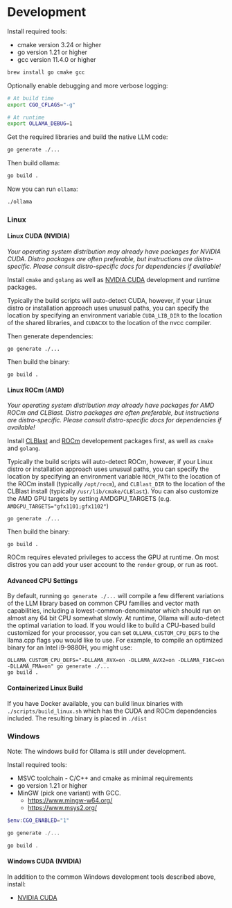 # Development

Install required tools:

- cmake version 3.24 or higher
- go version 1.21 or higher
- gcc version 11.4.0 or higher

```bash
brew install go cmake gcc
```

Optionally enable debugging and more verbose logging:

```bash
# At build time
export CGO_CFLAGS="-g"

# At runtime
export OLLAMA_DEBUG=1
```

Get the required libraries and build the native LLM code:

```bash
go generate ./...
```

Then build ollama:

```bash
go build .
```

Now you can run `ollama`:

```bash
./ollama
```

### Linux

#### Linux CUDA (NVIDIA)

*Your operating system distribution may already have packages for NVIDIA CUDA. Distro packages are often preferable, but instructions are distro-specific. Please consult distro-specific docs for dependencies if available!*

Install `cmake` and `golang` as well as [NVIDIA CUDA](https://developer.nvidia.com/cuda-downloads)
development and runtime packages. 

Typically the build scripts will auto-detect CUDA, however, if your Linux distro
or installation approach uses unusual paths, you can specify the location by
specifying an environment variable `CUDA_LIB_DIR` to the location of the shared
libraries, and `CUDACXX` to the location of the nvcc compiler.

Then generate dependencies:

```
go generate ./...
```

Then build the binary:

```
go build .
```

#### Linux ROCm (AMD)

*Your operating system distribution may already have packages for AMD ROCm and CLBlast. Distro packages are often preferable, but instructions are distro-specific. Please consult distro-specific docs for dependencies if available!*

Install [CLBlast](https://github.com/CNugteren/CLBlast/blob/master/doc/installation.md) and [ROCm](https://rocm.docs.amd.com/en/latest/deploy/linux/quick_start.html) developement packages first, as well as `cmake` and `golang`.

Typically the build scripts will auto-detect ROCm, however, if your Linux distro
or installation approach uses unusual paths, you can specify the location by
specifying an environment variable `ROCM_PATH` to the location of the ROCm
install (typically `/opt/rocm`), and `CLBlast_DIR` to the location of the
CLBlast install (typically `/usr/lib/cmake/CLBlast`).  You can also customize
the AMD GPU targets by setting AMDGPU_TARGETS (e.g. `AMDGPU_TARGETS="gfx1101;gfx1102"`)

```
go generate ./...
```

Then build the binary:

```
go build .
```

ROCm requires elevated privileges to access the GPU at runtime.  On most distros you can add your user account to the `render` group, or run as root.

#### Advanced CPU Settings

By default, running `go generate ./...` will compile a few different variations
of the LLM library based on common CPU families and vector math capabilities,
including a lowest-common-denominator which should run on almost any 64 bit CPU
somewhat slowly.  At runtime, Ollama will auto-detect the optimal variation to
load.  If you would like to build a CPU-based build customized for your
processor, you can set `OLLAMA_CUSTOM_CPU_DEFS` to the llama.cpp flags you would
like to use.  For example, to compile an optimized binary for an Intel i9-9880H,
you might use:

```
OLLAMA_CUSTOM_CPU_DEFS="-DLLAMA_AVX=on -DLLAMA_AVX2=on -DLLAMA_F16C=on -DLLAMA_FMA=on" go generate ./...
go build .
```

#### Containerized Linux Build

If you have Docker available, you can build linux binaries with `./scripts/build_linux.sh` which has the CUDA and ROCm dependencies included.  The resulting binary is placed in `./dist`


### Windows

Note: The windows build for Ollama is still under development.

Install required tools:

- MSVC toolchain - C/C++ and cmake as minimal requirements
- go version 1.21 or higher
- MinGW (pick one variant) with GCC.
  - <https://www.mingw-w64.org/>
  - <https://www.msys2.org/>

```powershell
$env:CGO_ENABLED="1"

go generate ./...

go build .
```

#### Windows CUDA (NVIDIA)

In addition to the common Windows development tools described above, install:

- [NVIDIA CUDA](https://docs.nvidia.com/cuda/cuda-installation-guide-microsoft-windows/index.html)
